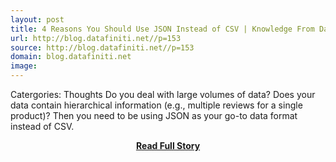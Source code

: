 ```yaml
---
layout: post
title: 4 Reasons You Should Use JSON Instead of CSV | Knowledge From Data
url: http://blog.datafiniti.net//p=153
source: http://blog.datafiniti.net//p=153
domain: blog.datafiniti.net
image: 
---
```


<p>Catergories: Thoughts Do you deal with large volumes of data? Does your data contain hierarchical information (e.g., multiple reviews for a single product)? Then you need to be using JSON as your go-to data format instead of CSV.</p>
<center><p><a href="http://blog.datafiniti.net//p=153" style='padding:25px; font-sze:18px; font-weight: bold;'>Read Full Story</a></p></center>
